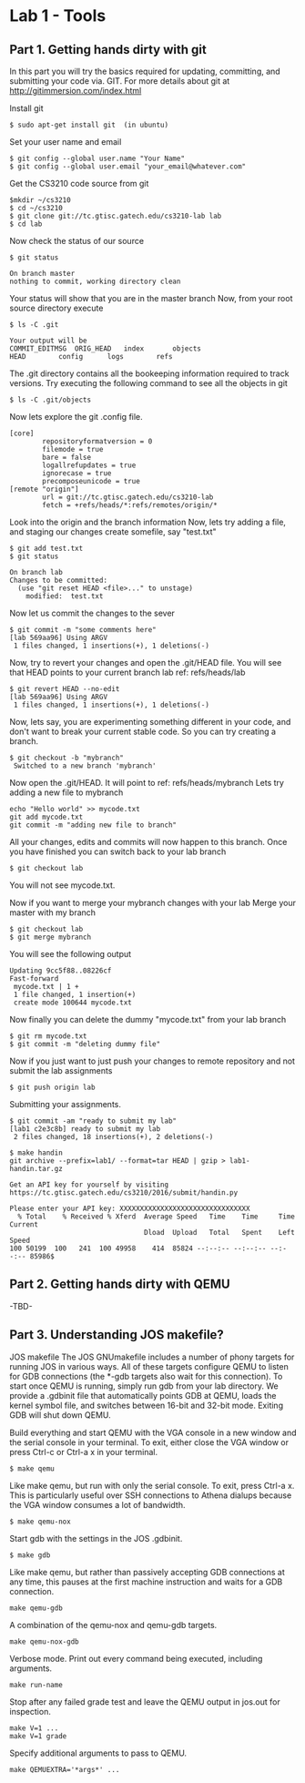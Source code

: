 # Lab 1 - Tools

## Part 1. Getting hands dirty with git

In this part you will try the basics required for updating, 
committing, and submitting your code via. GIT. For more 
details about git at http://gitimmersion.com/index.html


Install git 

```
$ sudo apt-get install git  (in ubuntu)
```

Set your user name and email

```
$ git config --global user.name "Your Name"
$ git config --global user.email "your_email@whatever.com"
```

Get the CS3210 code source from git

```
$mkdir ~/cs3210
$ cd ~/cs3210
$ git clone git://tc.gtisc.gatech.edu/cs3210-lab lab
$ cd lab
```

Now check the status of our source 

```
$ git status

On branch master
nothing to commit, working directory clean
```

Your status will show that you are in the master branch
Now, from your root source directory execute

```
$ ls -C .git

Your output will be
COMMIT_EDITMSG	ORIG_HEAD	index		objects
HEAD		config		logs		refs
```


The .git directory contains all the bookeeping information required
to track versions.
Try executing the following command to see all the objects in git

```
$ ls -C .git/objects
```

Now lets explore the git .config file.

```
[core]
        repositoryformatversion = 0
        filemode = true
        bare = false
        logallrefupdates = true
        ignorecase = true
        precomposeunicode = true
[remote "origin"]
        url = git://tc.gtisc.gatech.edu/cs3210-lab
        fetch = +refs/heads/*:refs/remotes/origin/*
```
Look into the origin and the branch information
Now, lets try adding a file, and staging our changes
create somefile, say "test.txt"

```
$ git add test.txt
$ git status

On branch lab
Changes to be committed:
  (use "git reset HEAD <file>..." to unstage)
	modified:  test.txt
```


Now let us commit the changes to the sever

```
$ git commit -m "some comments here"
[lab 569aa96] Using ARGV
 1 files changed, 1 insertions(+), 1 deletions(-)
```


Now, try to revert your changes and open the .git/HEAD file. You will see that HEAD points to your 
current branch lab ref: refs/heads/lab

```
$ git revert HEAD --no-edit
[lab 569aa96] Using ARGV
 1 files changed, 1 insertions(+), 1 deletions(-)
```
Now, lets say, you are experimenting something different in your code, and don't 
want to break your current stable code. So you can try creating a branch.

```
$ git checkout -b "mybranch"
 Switched to a new branch 'mybranch'
```
Now open the .git/HEAD. It will point to ref: refs/heads/mybranch
Lets try adding a new file to mybranch

```
echo "Hello world" >> mycode.txt
git add mycode.txt
git commit -m "adding new file to branch"
```
All your changes, edits and commits will now happen to this branch.
Once you have finished you can switch back to your lab branch

```
$ git checkout lab
```
You will not see mycode.txt.

Now if you want to merge your mybranch changes with your lab
Merge your master with my branch

```
$ git checkout lab
$ git merge mybranch 
```


You will see the following output

```
Updating 9cc5f88..08226cf
Fast-forward
 mycode.txt | 1 +
 1 file changed, 1 insertion(+)
 create mode 100644 mycode.txt
```

Now finally you can delete the dummy "mycode.txt" from your 
lab branch


```
$ git rm mycode.txt
$ git commit -m "deleting dummy file"
```


Now if you just want to just push your changes to 
remote repository and not submit the lab assignments

```
$ git push origin lab
```


Submitting your assignments.

 
```
$ git commit -am "ready to submit my lab"
[lab1 c2e3c8b] ready to submit my lab
 2 files changed, 18 insertions(+), 2 deletions(-)

$ make handin
git archive --prefix=lab1/ --format=tar HEAD | gzip > lab1-handin.tar.gz

Get an API key for yourself by visiting https://tc.gtisc.gatech.edu/cs3210/2016/submit/handin.py

Please enter your API key: XXXXXXXXXXXXXXXXXXXXXXXXXXXXXXXX
  % Total    % Received % Xferd  Average Speed   Time    Time     Time  Current
                                 Dload  Upload   Total   Spent    Left  Speed
100 50199  100   241  100 49958    414  85824 --:--:-- --:--:-- --:--:-- 85986$
```


## Part 2. Getting hands dirty with QEMU 
-TBD-



## Part 3. Understanding JOS makefile?
JOS makefile
The JOS GNUmakefile includes a number of phony targets for running JOS in various ways. All of these targets configure QEMU to listen for GDB connections (the *-gdb targets also wait for this connection). To start once QEMU is running, simply run gdb from your lab directory. We provide a .gdbinit file that automatically points GDB at QEMU, loads the kernel symbol file, and switches between 16-bit and 32-bit mode. Exiting GDB will shut down QEMU.


Build everything and start QEMU with the VGA console in a new window and the serial console in your terminal. To exit, either close the VGA window or press Ctrl-c or Ctrl-a x in your terminal.
```
$ make qemu
```


Like make qemu, but run with only the serial console. To exit, press Ctrl-a x. This is particularly useful over SSH connections to Athena dialups because the VGA window consumes a lot of bandwidth.
```
$ make qemu-nox
```

Start gdb with the settings in the JOS .gdbinit.
```
$ make gdb
```


Like make qemu, but rather than passively accepting GDB connections at any time, this pauses at the first machine instruction and waits for a GDB connection.
```
make qemu-gdb
```

A combination of the qemu-nox and qemu-gdb targets.
```
make qemu-nox-gdb
```

Verbose mode. Print out every command being executed, including arguments.
```
make run-name
```

Stop after any failed grade test and leave the QEMU output in jos.out for inspection.
```
make V=1 ...
make V=1 grade
```

Specify additional arguments to pass to QEMU.
```
make QEMUEXTRA='*args*' ...
```





